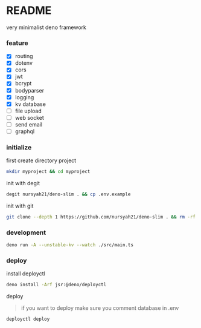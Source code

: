 # README

very minimalist deno framework

### feature

- [x] routing
- [x] dotenv
- [x] cors
- [x] jwt
- [x] bcrypt
- [x] bodyparser
- [x] logging
- [x] kv database
- [ ] file upload
- [ ] web socket
- [ ] send email
- [ ] graphql

### initialize

first create directory project
```bash
mkdir myproject && cd myproject
```

init with degit
```bash
degit nursyah21/deno-slim . && cp .env.example
```

init with git
```bash
git clone --depth 1 https://github.com/nursyah21/deno-slim . && rm -rf .git && cp .env.example .env
```

### development
```bash
deno run -A --unstable-kv --watch ./src/main.ts
```

### deploy
install deployctl

```bash
deno install -Arf jsr:@deno/deployctl
```

deploy

> if you want to deploy make sure you comment database in .env
```bash
deployctl deploy
```